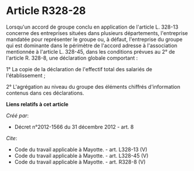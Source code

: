# Article R328-28

Lorsqu'un accord de groupe conclu en application de l'article L. 328-13 concerne des entreprises situées dans plusieurs
départements, l'entreprise mandatée pour représenter le groupe ou, à défaut, l'entreprise du groupe qui est dominante dans le
périmètre de l'accord adresse à l'association mentionnée à l'article L. 328-45, dans les conditions prévues au 2° de
l'article R. 328-8, une déclaration globale comportant : 

1° La copie de la déclaration de l'effectif total des salariés de l'établissement ; 

2° L'agrégation au niveau du groupe des éléments chiffrés d'information contenus dans ces déclarations.

**Liens relatifs à cet article**

_Créé par_:

  - Décret n°2012-1566 du 31 décembre 2012 - art. 8

_Cite_:

  - Code du travail applicable à Mayotte. - art. L328-13 (V)
  - Code du travail applicable à Mayotte. - art. L328-45 (V)
  - Code du travail applicable à Mayotte. - art. R328-8 (V)
